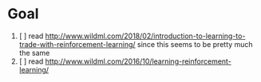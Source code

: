 # Goal 
1. [ ] read http://www.wildml.com/2018/02/introduction-to-learning-to-trade-with-reinforcement-learning/ since this seems to be pretty much the same 
2. [ ] read http://www.wildml.com/2016/10/learning-reinforcement-learning/

